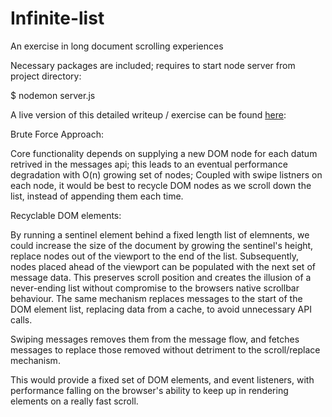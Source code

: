 
# Infinite-list
An exercise in long document scrolling experiences

Necessary packages are included; requires to start node server from project directory:

$ nodemon server.js

A live version of this detailed writeup / exercise can be found [here](#):

Brute Force Approach:

Core functionality depends on supplying a new DOM node for each datum retrived in the messages api; this leads to
an eventual performance degradation with O(n) growing set of nodes; Coupled with swipe listners on each node,
it would be best to recycle DOM nodes as we scroll down the list, instead of appending them each time.

Recyclable DOM elements:

By running a sentinel element behind a fixed length list of elemnents, we could increase the size of the document by growing the sentinel's height, replace nodes out of the viewport to the end of the list. Subsequently, nodes placed ahead of the viewport can be populated with the next set of message data. This preserves scroll position and creates the illusion of a never-ending list without compromise to the browsers native scrollbar behaviour. The same mechanism replaces messages to the start of the DOM element list, replacing data from a cache, to avoid unnecessary API calls.

Swiping messages removes them from the message flow, and fetches messages to replace those removed without detriment to the scroll/replace mechanism.

This would provide a fixed set of DOM elements, and event listeners, with performance falling on the browser's ability to keep up in rendering elements on a really fast scroll.
